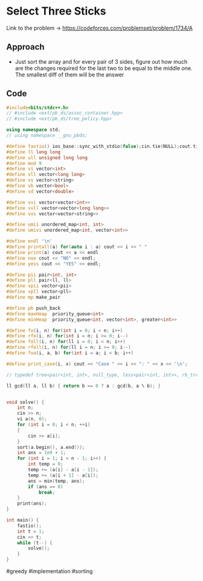 # Select Three Sticks

Link to the problem -> https://codeforces.com/problemset/problem/1734/A

## Approach
- Just sort the array and for every pair of 3 sides, figure out how much are the changes required for the last two to be equal to the middle one. The smallest diff of them will be the answer

## Code
```cpp
#include<bits/stdc++.h>
// #include <ext/pb_ds/assoc_container.hpp>
// #include <ext/pb_ds/tree_policy.hpp>

using namespace std;
// using namespace __gnu_pbds;

#define fastio() ios_base::sync_with_stdio(false);cin.tie(NULL);cout.tie(NULL)
#define ll long long
#define ull unsigned long long
#define mod 9
#define vi vector<int>
#define vll vector<long long>
#define vs vector<string>
#define vb vector<bool>
#define vd vector<double>

#define vvi vector<vector<int>>
#define vvll vector<vector<long long>>
#define vvs vector<vector<string>>

#define umii unordered_map<int, int>
#define umivi unordered_map<int, vector<int>>

#define endl '\n'
#define printall(a) for(auto i : a) cout << i << " "
#define print(a) cout << a << endl
#define noo cout << "NO" << endl;
#define yess cout << "YES" << endl;

#define pii pair<int, int>
#define pll pair<ll, ll>
#define vpii vector<pii>
#define vpll vector<pll>
#define mp make_pair

#define pb push_back
#define maxHeap  priority_queue<int>
#define minHeap  priority_queue<int, vector<int>, greater<int>>

#define fo(i, n) for(int i = 0; i < n; i++)
#define rfo(i, n) for(int i = n; i >= 0; i--)
#define foll(i, n) for(ll i = 0; i < n; i++)
#define rfoll(i, n) for(ll i = n; i >= 0; i--)
#define foa(i, a, b) for(int i = a; i < b; i++)

#define print_case(i, x) cout << "Case " << i << ": " << x << '\n';

// typedef tree<pair<int, int>, null_type, less<pair<int, int>>, rb_tree_tag, tree_order_statistics_node_update> pbds;

ll gcd(ll a, ll b) { return b == 0 ? a : gcd(b, a % b); }


void solve() {
	int n;
	cin >> n;
	vi a(n, 0);
	for (int i = 0; i < n; ++i)
	{
		cin >> a[i];
	}
	sort(a.begin(), a.end());
	int ans = 1e9 + 1;
	for (int i = 1; i < n - 1; i++) {
		int temp = 0;
		temp += (a[i] - a[i - 1]);
		temp += (a[i + 1] - a[i]);
		ans = min(temp, ans);
		if (ans == 0)
			break;
	}
	print(ans);
}

int main() {
	fastio();
	int t = 1;
	cin >> t;
	while (t--) {
		solve();
	}
}
```
#greedy #implementation #sorting 